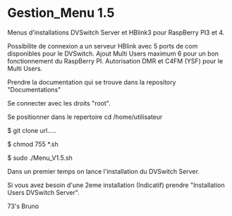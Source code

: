 # Gestion_Menu 1.5
Menus d'installations DVSwitch Server et HBlink3 pour RaspBerry PI3 et 4.

Possibilite de connexion a un serveur HBlink avec 5 ports de com disponibles pour le DVSwitch.
Ajout Multi Users maximum 6 pour un bon fonctionnement du RaspBerry PI. Autorisation DMR et C4FM (YSF) pour le Multi Users.

Prendre la documentation qui se trouve dans la repository "Documentations"

Se connecter avec les droits "root".

Se positionner dans le repertoire cd /home/utilisateur
  
$ git clone url.....

$ chmod 755 *.sh

$ sudo  ./Menu_V1.5.sh

Dans un premier temps on lance l'installation du DVSwitch Server.

Si vous avez besoin d'une 2eme installation (Indicatif) prendre "Installation Users DVSwitch Server".

73's
Bruno
